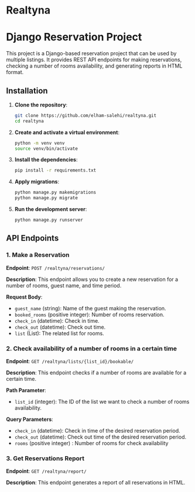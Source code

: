 # Realtyna

# Django Reservation Project

This project is a Django-based reservation project that can be used by multiple listings. It provides REST API endpoints for making reservations, checking a number of rooms availability, and generating reports in HTML format.

## Installation

1. **Clone the repository**:

    ```sh
    git clone https://github.com/elham-salehi/realtyna.git
    cd realtyna
    ```

2. **Create and activate a virtual environment**:

    ```sh
    python -m venv venv
    source venv/bin/activate  
    ```

3. **Install the dependencies**:

    ```sh
    pip install -r requirements.txt
    ```

4. **Apply migrations**:

    ```sh
    python manage.py makemigrations
    python manage.py migrate
    ```
   
5. **Run the development server**:

    ```sh
    python manage.py runserver
    ```

## API Endpoints

### 1. Make a Reservation

**Endpoint**: `POST /realtyna/reservations/`

**Description**: This endpoint allows you to create a new reservation for a number of rooms, guest name, and time period.

**Request Body**:
- `guest_name` (string): Name of the guest making the reservation.
- `booked_rooms` (positive integer): Number of rooms reservation.
- `check_in` (datetime): Check in time.
- `check_out` (datetime): Check out time.
- `list` (List): The related list for rooms.


    
### 2. Check availability of a number of rooms in a certain time

**Endpoint**: `GET /realtyna/lists/{list_id}/bookable/`

**Description**: This endpoint checks if a number of rooms are available for a certain time.

**Path Parameter**:

- `list_id` (integer): The ID of the list we want to check a number of rooms availability.

**Query Parameters**:
- `check_in` (datetime): Check in time of the desired reservation period.
- `check_out` (datetime): Check out time of the desired reservation period.
- `rooms` (positive integer) : Number of rooms for check availability


### 3. Get Reservations Report

**Endpoint**: `GET /realtyna/report/`

**Description**: This endpoint generates a report of all reservations in HTML.

